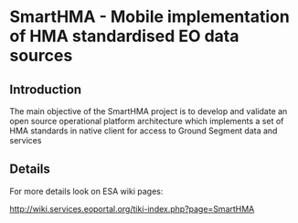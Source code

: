 # SmartHMA - Mobile implementation of HMA standardised EO data sources #

## Introduction ##

The main objective of the SmartHMA project is to develop and validate an open source operational platform architecture which implements a set of HMA standards in native client for access to Ground Segment data and services


## Details ##

For more details look on ESA wiki pages:

http://wiki.services.eoportal.org/tiki-index.php?page=SmartHMA


